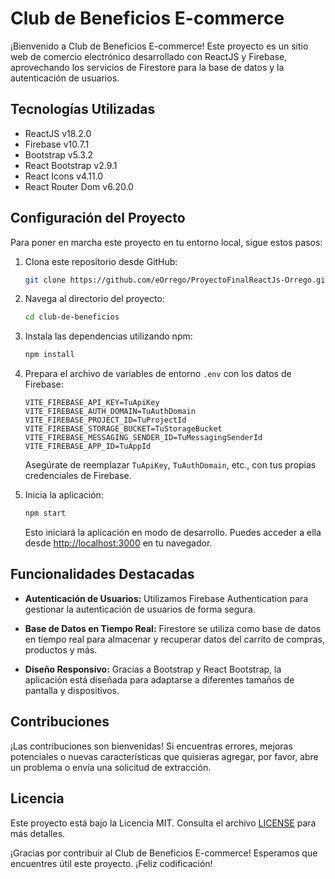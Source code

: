 # Club de Beneficios E-commerce

¡Bienvenido a Club de Beneficios E-commerce! Este proyecto es un sitio web de comercio electrónico desarrollado con ReactJS y Firebase, aprovechando los servicios de Firestore para la base de datos y la autenticación de usuarios.

## Tecnologías Utilizadas

- ReactJS v18.2.0
- Firebase v10.7.1
- Bootstrap v5.3.2
- React Bootstrap v2.9.1
- React Icons v4.11.0
- React Router Dom v6.20.0

## Configuración del Proyecto

Para poner en marcha este proyecto en tu entorno local, sigue estos pasos:

1. Clona este repositorio desde GitHub:

   ```bash
   git clone https://github.com/eOrrego/ProyectoFinalReactJs-Orrego.git
   ```

2. Navega al directorio del proyecto:

   ```bash
   cd club-de-beneficios
   ```

3. Instala las dependencias utilizando npm:

   ```bash
   npm install
   ```

4. Prepara el archivo de variables de entorno `.env` con los datos de Firebase:

   ```env
   VITE_FIREBASE_API_KEY=TuApiKey
   VITE_FIREBASE_AUTH_DOMAIN=TuAuthDomain
   VITE_FIREBASE_PROJECT_ID=TuProjectId
   VITE_FIREBASE_STORAGE_BUCKET=TuStorageBucket
   VITE_FIREBASE_MESSAGING_SENDER_ID=TuMessagingSenderId
   VITE_FIREBASE_APP_ID=TuAppId
   ```

   Asegúrate de reemplazar `TuApiKey`, `TuAuthDomain`, etc., con tus propias credenciales de Firebase.

5. Inicia la aplicación:

   ```bash
   npm start
   ```

   Esto iniciará la aplicación en modo de desarrollo. Puedes acceder a ella desde [http://localhost:3000](http://localhost:3000) en tu navegador.

## Funcionalidades Destacadas

- **Autenticación de Usuarios:** Utilizamos Firebase Authentication para gestionar la autenticación de usuarios de forma segura.

- **Base de Datos en Tiempo Real:** Firestore se utiliza como base de datos en tiempo real para almacenar y recuperar datos del carrito de compras, productos y más.

- **Diseño Responsivo:** Gracias a Bootstrap y React Bootstrap, la aplicación está diseñada para adaptarse a diferentes tamaños de pantalla y dispositivos.

## Contribuciones

¡Las contribuciones son bienvenidas! Si encuentras errores, mejoras potenciales o nuevas características que quisieras agregar, por favor, abre un problema o envía una solicitud de extracción.

## Licencia

Este proyecto está bajo la Licencia MIT. Consulta el archivo [LICENSE](LICENSE) para más detalles.

¡Gracias por contribuir al Club de Beneficios E-commerce! Esperamos que encuentres útil este proyecto. ¡Feliz codificación!
